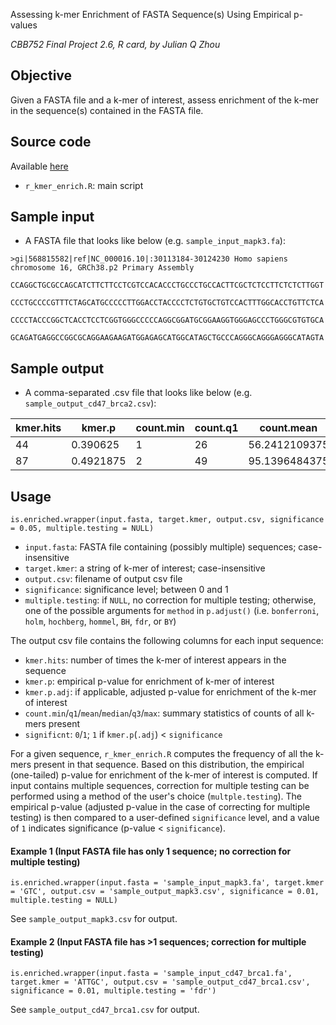 Assessing k-mer Enrichment of FASTA Sequence(s) Using Empirical p-values 

*CBB752 Final Project 2.6, R card, by Julian Q Zhou*

## Objective

Given a FASTA file and a k-mer of interest, assess enrichment of the k-mer in the sequence(s) contained in the FASTA file.

## Source code

Available [here](https://github.com/jqz752/cbb752_2.6_R)

* `r_kmer_enrich.R`: main script

## Sample input
* A FASTA file	that looks like below (e.g. `sample_input_mapk3.fa`):

`>gi|568815582|ref|NC_000016.10|:30113184-30124230 Homo sapiens chromosome 16, GRCh38.p2 Primary Assembly`

`CCAGGCTGCGCCAGCATCTTCTTCCTCGTCCACACCCTGCCCTGCCACTTCGCTCTCCTTCTCTCTTGGT`

`CCCTGCCCCGTTTCTAGCATGCCCCCTTGGACCTACCCCTCTGTGCTGTCCACTTTGGCACCTGTTCTCA`

`CCCCTACCCGGCTCACCTCCTCGGTGGGCCCCCAGGCGGATGCGGAAGGTGGGAGCCCTGGGCGTGTGCA`

`GCAGATGAGGCCGGCGCAGGAAGAAGATGGAGAGCATGGCATAGCTGCCCAGGGCAGGGAGGGCATAGTA`

## Sample output
* A comma-separated .csv file that looks like below (e.g. `sample_output_cd47_brca2.csv`):

kmer.hits | kmer.p | count.min | count.q1 | count.mean | count.median | count.q3 | count.max | kmer.p.adj |significant
---|---|---|---|---|---|---|---|--- | ---
44|0.390625|1 |26|56.2412109375|53|76|534|0.4921875|0
87|0.4921875|2 |49|95.1396484375|87.5|128|1128|0.4921875|0

## Usage

`is.enriched.wrapper(input.fasta, target.kmer, output.csv, significance = 0.05, multiple.testing = NULL)`

* `input.fasta`: FASTA file containing (possibly multiple) sequences; case-insensitive
* `target.kmer`: a string of k-mer of interest; case-insensitive
* `output.csv`: filename of output csv file
* `significance`: significance level; between 0 and 1
* `multiple.testing`: if `NULL`, no correction for multiple testing; otherwise, one of the possible arguments for `method` in `p.adjust()` (i.e. `bonferroni`, `holm`, `hochberg`, `hommel`, `BH`, `fdr`, or `BY`)

The output csv file contains the following columns for each input sequence:
* `kmer.hits`: number of times the k-mer of interest appears in the sequence
* `kmer.p`: empirical p-value for enrichment of k-mer of interest
* `kmer.p.adj`: if applicable, adjusted p-value for enrichment of the k-mer of interest
* `count.min`/`q1`/`mean`/`median`/`q3`/`max`: summary statistics of counts of all k-mers present
* `significnt`: `0`/`1`; `1` if `kmer.p`(`.adj`) < `significance`

For a given sequence, `r_kmer_enrich.R` computes the frequency of all the k-mers present in that sequence. Based on this distribution, the empirical (one-tailed) p-value for enrichment of the k-mer of interest is computed. If input contains multiple sequences, correction for multiple testing can be performed using a method of the user's choice (`multple.testing`). The empirical p-value (adjusted p-value in the case of correcting for multiple testing) is then compared to a user-defined `significance` level, and a value of `1` indicates significance (p-value < `significance`).

#### Example 1 (Input FASTA file has only 1 sequence; no correction for multiple testing)

`is.enriched.wrapper(input.fasta = 'sample_input_mapk3.fa',
                    target.kmer = 'GTC',
                    output.csv = 'sample_output_mapk3.csv',
                    significance = 0.01, multiple.testing = NULL)`

See `sample_output_mapk3.csv` for output.

#### Example 2 (Input FASTA file has >1 sequences; correction for multiple testing)
 
`is.enriched.wrapper(input.fasta = 'sample_input_cd47_brca1.fa',
                    target.kmer = 'ATTGC',
                    output.csv = 'sample_output_cd47_brca1.csv',
                    significance = 0.01, multiple.testing = 'fdr')`

See `sample_output_cd47_brca1.csv` for output.

